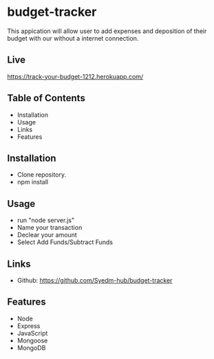 # budget-tracker

This appication will allow user to add expenses and deposition of their budget with our without a internet connection.

## Live

https://track-your-budget-1212.herokuapp.com/

## Table of Contents

- Installation
- Usage
- Links
- Features

## Installation

- Clone repository.
- npm install

## Usage

- run "node server.js"
- Name your transaction
- Declear your amount
- Select Add Funds/Subtract Funds

## Links

- Github: https://github.com/Syedm-hub/budget-tracker

## Features

- Node
- Express
- JavaScript
- Mongoose
- MongoDB
